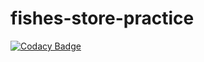 # fishes-store-practice

[![Codacy Badge](https://api.codacy.com/project/badge/Grade/faecb32ecf644f38a2c5b5e6d9c2ed3b)](https://app.codacy.com/app/IberaSoft/fishes-store-practice?utm_source=github.com&utm_medium=referral&utm_content=IberaSoft/fishes-store-practice&utm_campaign=Badge_Grade_Dashboard)